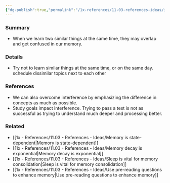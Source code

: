 ```yaml
---
{"dg-publish":true,"permalink":"/1x-references/11-03-references-ideas/interference-effect-on-memory/","title":"Interference effect on memory","dgShowBacklinks":false}
---
```



### Summary
- When we learn two similar things at the same time, they may overlap and get confused in our memory.

### Details
- Try not to learn similar things at the same time, or on the same day. schedule dissimilar topics next to each other

### References
- We can also overcome interference by emphasizing the difference in concepts as much as possible.
- Study goals impact interference. Trying to pass a test is not as successful as trying to understand much deeper and processing better.

### Related
- [[1x - References/11.03 - References - Ideas/Memory is state-dependent\|Memory is state-dependent]]
- [[1x - References/11.03 - References - Ideas/Memory decay is exponential\|Memory decay is exponential]]
- [[1x - References/11.03 - References - Ideas/Sleep is vital for memory consolidation\|Sleep is vital for memory consolidation]]
- [[1x - References/11.03 - References - Ideas/Use pre-reading questions to enhance memory\|Use pre-reading questions to enhance memory]]